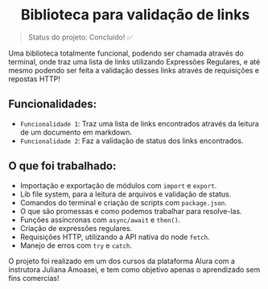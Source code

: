 <h1 align='center'>Biblioteca para validação de links</h1>

> Status do projeto: Concluído! :white_check_mark:

<p>Uma biblioteca totalmente funcional, podendo ser chamada através do terminal, onde traz uma lista de links utilizando Expressões Regulares, e até mesmo podendo ser feita a validação desses links através de requisições e repostas HTTP!</p>

<h2>Funcionalidades:</h2>

* `Funcionalidade 1`: Traz uma lista de links encontrados através da leitura de um documento em markdown.
* `Funcionalidade 2`: Faz a validação de status dos links encontrados.

<h2>O que foi trabalhado:</h2>

* Importação e exportação de módulos com `import` e `export`.
* Lib file system, para a leitura de arquivos e validação de status.
* Comandos do terminal e criação de scripts com `package.json`.
* O que são promessas e como podemos trabalhar para resolve-las.
* Funções assíncronas com `async/await` e `then()`.
* Criação de expressões regulares.
* Requisições HTTP, utilizando a API nativa do node `fetch`.
* Manejo de erros com `try` e `catch`.

<p>O projeto foi realizado em um dos cursos da plataforma Alura com a instrutora Juliana Amoasei, e tem como objetivo
apenas o aprendizado sem fins comercias!</p>
